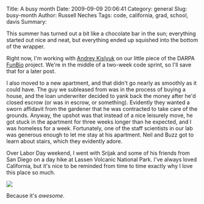 Title: A busy month
Date: 2009-09-09 20:06:41
Category: general
Slug: busy-month
Author: Russell Neches
Tags: code, california, grad, school, davis
Summary: 


This summer has turned out a bit like a chocolate bar in the sun;
everything started out nice and neat, but everything ended up squished
into the bottom of the wrapper.

Right now, I'm working with [Andrey
Kislyuk](http://topaz.gatech.edu/~kislyuk/) on our little piece of the
DARPA
[FunBio](http://www.darpa.mil/dso/thrusts/math/funmath/fundamental/index.htm)
project. We're in the middle of a two-week code sprint, so I'll save
that for a later post.

I also moved to a new apartment, and that didn't go nearly as smoothly
as it could have. The guy we subleased from was in the process of buying
a house, and the loan underwriter decided to yank back the money after
he'd closed escrow (or was in escrow, or something). Evidently they
wanted a sworn affidavit from the gardener that he was contracted to
take care of the grounds. Anyway, the upshot was that instead of a nice
leisurely move, he got stuck in the apartment for three weeks longer
than he expected, and I was homeless for a week. Fortunately, one of the
staff scientists in our lab was generous enough to let me stay at his
apartment. Neil and Buzz got to learn about stairs, which they evidently
adore.

Over Labor Day weekend, I went with Srijak and some of his friends from
San Diego on a day hike at Lassen Volcanic National Park. I've always
loved California, but it's nice to be reminded from time to time exactly
why I love this place so much.

![](http://vort.org/media/images/lassen_over_lake.jpg)

Because it's *awesome*.
